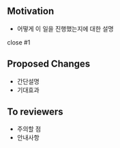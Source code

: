 ## Motivation

- 어떻게 이 일을 진행했는지에 대한 설명

close #1

## Proposed Changes

- 간단설명
- 기대효과

## To reviewers

- 주의할 점
- 안내사항
